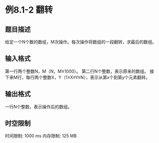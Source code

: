# 例8.1-2 翻转

## 题目描述

给定一个N个数的数组，M次操作。每次操作将数组的一段翻转，求最后的数组。


## 输入格式

第一行两个整数N，M（N，M≤1000）。
第二行N个整数，表示原来的数组。
接下来M行，每行两个整数X，Y（1≤X≤Y≤N），表示从第x个到第y个元素翻转。


## 输出格式

一行N个整数，表示操作后的数组。

## 时空限制

时间限制: 1000 ms
内存限制: 125 MB
